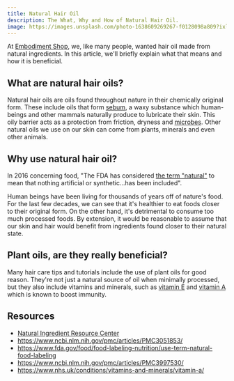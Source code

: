 ```yaml
---
title: Natural Hair Oil
description: The What, Why and How of Natural Hair Oil.
image: https://images.unsplash.com/photo-1638609269267-f0128098a809?ixlib=rb-1.2.1&ixid=eyJhcHBfaWQiOjEyMDd9&auto=format&fit=crop&w=1000&q=80
---
```


At [Embodiment Shop](/), we, like many people, wanted hair oil made from natural ingredients. In this article, we'll briefly explain what that means and how it is beneficial.

## What are natural hair oils?

Natural hair oils are oils found throughout nature in their chemically original form. These include oils that form [sebum](https://www.ncbi.nlm.nih.gov/pmc/articles/PMC3051853/#__sec1title), a waxy substance which human-beings and other mammals naturally produce to lubricate their skin. This oily barrier acts as a protection from friction, dryness and [microbes](https://www.ncbi.nlm.nih.gov/pmc/articles/PMC5821166/#s0004title). Other natural oils we use on our skin can come from plants, minerals and even other animals.

## Why use natural hair oil?

In 2016 concerning food, "The FDA has considered [the term "natural"](https://www.fda.gov/food/food-labeling-nutrition/use-term-natural-food-labeling) to mean that nothing artificial or synthetic…has been included".

Human beings have been living for thousands of years off of nature's food. For the last few decades, we can see that it's healthier to eat foods closer to their original form. On the other hand, it's detrimental to consume too much processed foods. By extension, it would be reasonable to assume that our skin and hair would benefit from ingredients found closer to their natural state.

## Plant oils, are they really beneficial?

Many hair care tips and tutorials include the use of plant oils for good reason. They're not just a natural source of oil when minimally processed, but they also include vitamins and minerals, such as [vitamin E](https://www.ncbi.nlm.nih.gov/pmc/articles/PMC3997530/#__sec8title) and [vitamin A](https://www.nhs.uk/conditions/vitamins-and-minerals/vitamin-a/) which is known to boost immunity.

## Resources

- [Natural Ingredient Resource Center](https://naturalingredient.org)
- https://www.ncbi.nlm.nih.gov/pmc/articles/PMC3051853/
- https://www.fda.gov/food/food-labeling-nutrition/use-term-natural-food-labeling
- https://www.ncbi.nlm.nih.gov/pmc/articles/PMC3997530/
- https://www.nhs.uk/conditions/vitamins-and-minerals/vitamin-a/